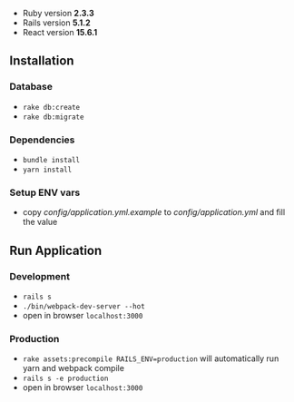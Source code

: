 - Ruby version **2.3.3**
- Rails version **5.1.2**
- React version **15.6.1**

## Installation

### Database
- `rake db:create`
- `rake db:migrate`

### Dependencies
- `bundle install`
- `yarn install`

### Setup ENV vars
- copy _config/application.yml.example_ to _config/application.yml_ and fill the value

## Run Application

### Development
- `rails s`
- `./bin/webpack-dev-server --hot`
- open in browser `localhost:3000`

### Production
- `rake assets:precompile RAILS_ENV=production` will automatically run yarn and webpack compile
- `rails s -e production`
- open in browser `localhost:3000`
